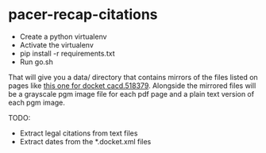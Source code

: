 pacer-recap-citations
=====================

 * Create a python virtualenv
 * Activate the virtualenv
 * pip install -r requirements.txt
 * Run go.sh

That will give you a data/ directory that contains mirrors of the files listed on pages like [this one for docket cacd.518379](https://ia601205.us.archive.org/9/items/gov.uscourts.cacd.518379/). Alongside the mirrored files will be a grayscale pgm image file for each pdf page and a plain text version of each pgm image.

TODO:
  * Extract legal citations from text files
  * Extract dates from the *.docket.xml files
